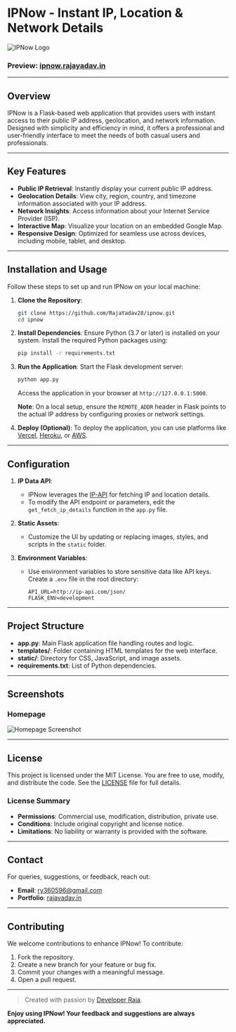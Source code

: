 # IPNow - Instant IP, Location & Network Details

![IPNow Logo](https://ipnow.rajayadav.in/static/images/ipnow_logo.png)

### Preview: [ipnow.rajayadav.in](http://ipnow.rajayadav.in)

---

## Overview
IPNow is a Flask-based web application that provides users with instant access to their public IP address, geolocation, and network information. Designed with simplicity and efficiency in mind, it offers a professional and user-friendly interface to meet the needs of both casual users and professionals.

---

## Key Features

- **Public IP Retrieval**: Instantly display your current public IP address.
- **Geolocation Details**: View city, region, country, and timezone information associated with your IP address.
- **Network Insights**: Access information about your Internet Service Provider (ISP).
- **Interactive Map**: Visualize your location on an embedded Google Map.
- **Responsive Design**: Optimized for seamless use across devices, including mobile, tablet, and desktop.

---

## Installation and Usage

Follow these steps to set up and run IPNow on your local machine:

1. **Clone the Repository**:
    ```bash
    git clone https://github.com/RajaYadav28/ipnow.git
    cd ipnow
    ```

2. **Install Dependencies**:
    Ensure Python (3.7 or later) is installed on your system. Install the required Python packages using:
    ```bash
    pip install -r requirements.txt
    ```

3. **Run the Application**:
    Start the Flask development server:
    ```bash
    python app.py
    ```
    Access the application in your browser at `http://127.0.0.1:5000`.

    **Note**: On a local setup, ensure the `REMOTE_ADDR` header in Flask points to the actual IP address by configuring proxies or network settings.

4. **Deploy (Optional)**:
    To deploy the application, you can use platforms like [Vercel](https://vercel.com), [Heroku](https://heroku.com), or [AWS](https://aws.amazon.com/).

---

## Configuration

1. **IP Data API**:
    - IPNow leverages the [IP-API](http://ip-api.com/) for fetching IP and location details.
    - To modify the API endpoint or parameters, edit the `get_fetch_ip_details` function in the `app.py` file.

2. **Static Assets**:
    - Customize the UI by updating or replacing images, styles, and scripts in the `static` folder.

3. **Environment Variables**:
    - Use environment variables to store sensitive data like API keys. Create a `.env` file in the root directory:
      ```
      API_URL=http://ip-api.com/json/
      FLASK_ENV=development
      ```

---

## Project Structure

- **app.py**: Main Flask application file handling routes and logic.
- **templates/**: Folder containing HTML templates for the web interface.
- **static/**: Directory for CSS, JavaScript, and image assets.
- **requirements.txt**: List of Python dependencies.

---

## Screenshots

### Homepage
![Homepage Screenshot](https://i.ibb.co/rH3L75K/Untitled.png)

---

## License

This project is licensed under the MIT License. You are free to use, modify, and distribute the code. See the [LICENSE](LICENSE) file for full details.

### License Summary
- **Permissions**: Commercial use, modification, distribution, private use.
- **Conditions**: Include original copyright and license notice.
- **Limitations**: No liability or warranty is provided with the software.

---

## Contact

For queries, suggestions, or feedback, reach out:

- **Email**: [ry360596@gmail.com](mailto:ry360596@gmail.com)
- **Portfolio**: [rajayadav.in](http://www.rajayadav.in)

---

## Contributing

We welcome contributions to enhance IPNow! To contribute:
1. Fork the repository.
2. Create a new branch for your feature or bug fix.
3. Commit your changes with a meaningful message.
4. Open a pull request.

---

> Created with passion by [Developer Raja](https://www.rajayadav.in).

**Enjoy using IPNow! Your feedback and suggestions are always appreciated.**

